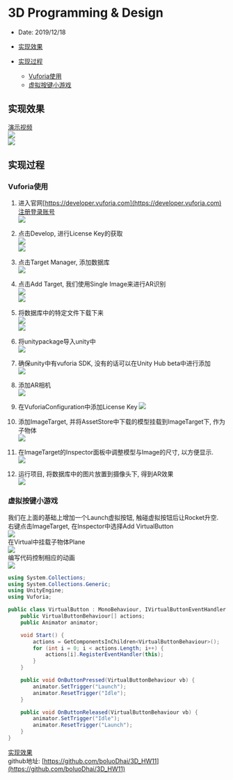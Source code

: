 # 3D Programming & Design

- Date: 2019/12/18

- [实现效果](#run)
- [实现过程](#produre)
    - [Vuforia使用](#use)
    - [虚拟按键小游戏](#game)

<h2 id="run">实现效果</h2>

[演示视频](演示视频.mp4)  
![](picture/demo1.png)  
![](picture/demo2.png)  

<h2 id="produre">实现过程</h2>

<h3 id="use">Vuforia使用</h3>

1. 进入官网[https://developer.vuforia.com](https://developer.vuforia.com)注册登录账号  
![](picture/img1.png)  

2. 点击Develop, 进行License Key的获取  
![](picture/img2.png)  
![](picture/img3.png)  

3. 点击Target Manager, 添加数据库  
![](picture/img4.png)  

4. 点击Add Target, 我们使用Single Image来进行AR识别  
![](picture/img5.png)  
![](picture/img6.png)  

5. 将数据库中的特定文件下载下来  
![](picture/img7.png)  
![](picture/img8.png)  

6. 将unitypackage导入unity中  
![](picture/img9.png)  

7. 确保unity中有vuforia SDK, 没有的话可以在Unity Hub beta中进行添加  
![](picture/img10.png)  

8. 添加AR相机  
![](picture/img11.png)  

9. 在VuforiaConfiguration中添加License Key
![](picture/img12.png)  

10. 添加ImageTarget, 并将AssetStore中下载的模型挂载到ImageTarget下, 作为子物体  
![](picture/img13.png)  

11. 在ImageTarget的Inspector面板中调整模型与Image的尺寸, 以方便显示.  
![](picture/img14.png)  

12. 运行项目, 将数据库中的图片放置到摄像头下, 得到AR效果  
![](picture/img15.png)  

<h3 id="game">虚拟按键小游戏</h3>

我们在上面的基础上增加一个Launch虚拟按钮, 触碰虚拟按钮后让Rocket升空.  
右键点击ImageTarget, 在Inspector中选择Add VirtualButton  
![](picture/img16.png)  
在Virtual中挂载子物体Plane  
![](picture/img17.png)  
编写代码控制相应的动画  
![](picture/img18.png)  
```c#
using System.Collections;
using System.Collections.Generic;
using UnityEngine;
using Vuforia;

public class VirtualButton : MonoBehaviour, IVirtualButtonEventHandler {
    public VirtualButtonBehaviour[] actions;
    public Animator animator;

    void Start() {
        actions = GetComponentsInChildren<VirtualButtonBehaviour>();
        for (int i = 0; i < actions.Length; i++) {
            actions[i].RegisterEventHandler(this);
        }
    }

    public void OnButtonPressed(VirtualButtonBehaviour vb) {
        animator.SetTrigger("Launch");
        animator.ResetTrigger("Idle");
    }

    public void OnButtonReleased(VirtualButtonBehaviour vb) {
        animator.SetTrigger("Idle");
        animator.ResetTrigger("Launch");
    }
}
```
[实现效果](#run)  
github地址: [https://github.com/boluoDhai/3D_HW11](https://github.com/boluoDhai/3D_HW11)  






